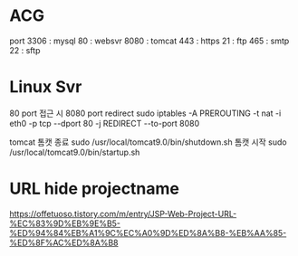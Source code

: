 # ACG
port
3306 : mysql
80 : websvr
8080 : tomcat
443 : https
21 : ftp
465 : smtp
22 : sftp

# Linux Svr
80 port 접근 시 8080 port redirect
sudo iptables -A PREROUTING -t nat -i eth0 -p tcp --dport 80 -j REDIRECT --to-port 8080

tomcat
톰캣 종료 sudo /usr/local/tomcat9.0/bin/shutdown.sh
톰캣 시작 sudo /usr/local/tomcat9.0/bin/startup.sh

# URL hide projectname
https://offetuoso.tistory.com/m/entry/JSP-Web-Project-URL-%EC%83%9D%EB%9E%B5-%ED%94%84%EB%A1%9C%EC%A0%9D%ED%8A%B8-%EB%AA%85-%ED%8F%AC%ED%8A%B8

